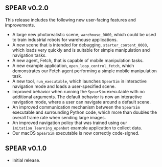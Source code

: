 ## SPEAR v0.2.0

This release includes the following new user-facing features and improvements.

- A large new photorealistic scene, `warehouse_0000`, which could be used to train industrial robots for warehouse applications.
- A new scene that is intended for debugging, `starter_content_0000`, which loads very quickly and is suitable for simple manipulation and navigation tasks.
- A new agent, Fetch, that is capable of mobile manipulation tasks.
- A new example application, `open_loop_control_fetch`, which demonstrates our Fetch agent performing a simple mobile manipulation task.
- A new tool, `run_executable`, which launches `SpearSim` in interactive navigation mode and loads a user-specified scene.
- Improved behavior when running the `SpearSim` executable with no additional arguments. The default behavior is now an interactive navigation mode, where a user can navigate around a default scene.
- An improved communication mechanism between the `SpearSim` executable and surrounding Python code, which more than doubles the overall frame rate when sending large images.
- An improved navigation policy that was trained using our `imitation_learning_openbot` example application to collect data.
- Our macOS `SpearSim` executable is now correctly code-signed.

## SPEAR v0.1.0

- Initial release.
